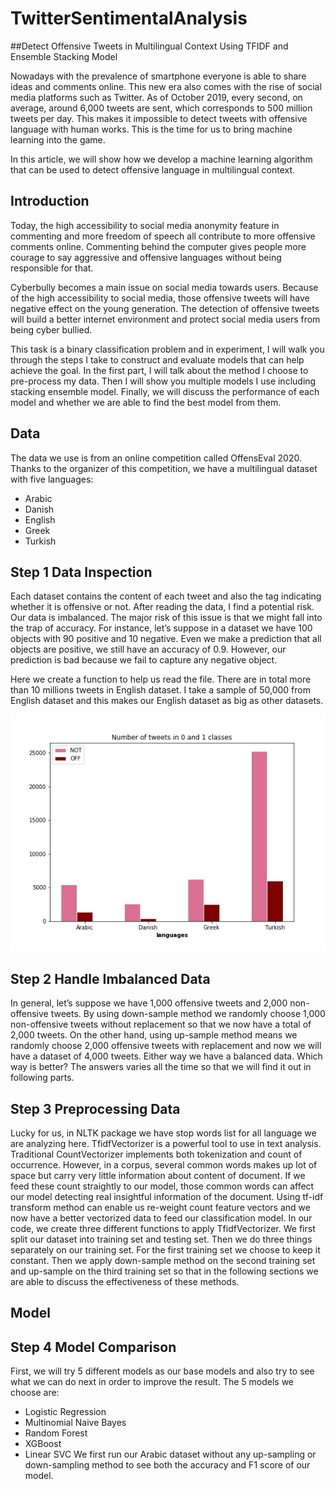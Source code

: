 # TwitterSentimentalAnalysis

##Detect Offensive Tweets in Multilingual Context Using TFIDF and Ensemble Stacking Model

Nowadays with the prevalence of smartphone everyone is able to share ideas and comments online. This new era also comes with the rise of social media platforms such as Twitter. As of October 2019, every second, on average, around 6,000 tweets are sent, which corresponds to 500 million tweets per day. This makes it impossible to detect tweets with offensive language with human works. This is the time for us to bring machine learning into the game.

In this article, we will show how we develop a machine learning algorithm that can be used to detect offensive language in multilingual context.

## Introduction

Today, the high accessibility to social media anonymity feature in commenting and more freedom of speech all contribute to more offensive comments online. Commenting behind the computer gives people more courage to say aggressive and offensive languages without being responsible for that.

Cyberbully becomes a main issue on social media towards users. Because of the high accessibility to social media, those offensive tweets will have negative effect on the young generation. The detection of offensive tweets will build a better internet environment and protect social media users from being cyber bullied.

This task is a binary classification problem and in experiment, I will walk you through the steps I take to construct and evaluate models that can help achieve the goal. In the first part, I will talk about the method I choose to pre-process my data. Then I will show you multiple models I use including stacking ensemble model. Finally, we will discuss the performance of each model and whether we are able to find the best model from them.

## Data

The data we use is from an online competition called OffensEval 2020. Thanks to the organizer of this competition, we have a multilingual dataset with five languages:
- Arabic
- Danish
- English
- Greek
- Turkish

## Step 1 Data Inspection
Each dataset contains the content of each tweet and also the tag indicating whether it is offensive or not. After reading the data, I find a potential risk. Our data is imbalanced. The major risk of this issue is that we might fall into the trap of accuracy. For instance, let’s suppose in a dataset we have 100 objects with 90 positive and 10 negative. Even we make a prediction that all objects are positive, we still have an accuracy of 0.9. However, our prediction is bad because we fail to capture any negative object.

Here we create a function to help us read the file. There are in total more than 10 millions tweets in English dataset. I take a sample of 50,000 from English dataset and this makes our English dataset as big as other datasets.

![Alt Text](https://github.com/czj818/TwitterSentimentalAnalysis/blob/main/EDA_boxplot.jpeg)

## Step 2 Handle Imbalanced Data

In general, let’s suppose we have 1,000 offensive tweets and 2,000 non-offensive tweets. By using down-sample method we randomly choose 1,000 non-offensive tweets without replacement so that we now have a total of 2,000 tweets. On the other hand, using up-sample method means we randomly choose 2,000 offensive tweets with replacement and now we will have a dataset of 4,000 tweets. Either way we have a balanced data. Which way is better? The answers varies all the time so that we will find it out in following parts.

## Step 3 Preprocessing Data

Lucky for us, in NLTK package we have stop words list for all language we are analyzing here.
TfidfVectorizer is a powerful tool to use in text analysis. Traditional CountVectorizer implements both tokenization and count of occurrence. However, in a corpus, several common words makes up lot of space but carry very little information about content of document. If we feed these count straightly to our model, those common words can affect our model detecting real insightful information of the document. Using tf-idf transform method can enable us re-weight count feature vectors and we now have a better vectorized data to feed our classification model.
In our code, we create three different functions to apply TfidfVectorizer. We first split our dataset into training set and testing set. Then we do three things separately on our training set. For the first training set we choose to keep it constant. Then we apply down-sample method on the second training set and up-sample on the third training set so that in the following sections we are able to discuss the effectiveness of these methods.

## Model

## Step 4 Model Comparison

First, we will try 5 different models as our base models and also try to see what we can do next in order to improve the result.
The 5 models we choose are:
- Logistic Regression
- Multinomial Naive Bayes
- Random Forest
- XGBoost
- Linear SVC
We first run our Arabic dataset without any up-sampling or down-sampling method to see both the accuracy and F1 score of our model.


